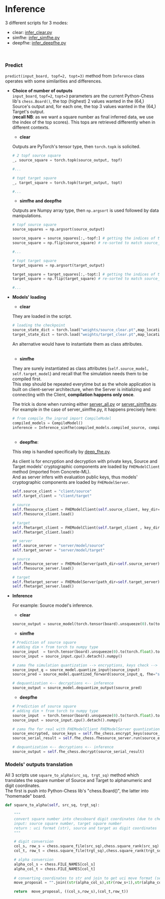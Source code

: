 # Inference

3 different scripts for 3 modes:<br>
- clear: [infer_clear.py](../server_cloud/server/infer_clear.py)
- simfhe: [infer_simfhe.py](../server_cloud/server/infer_simfhe.py)
- deepfhe: [infer_deepfhe.py](../server_cloud/server/infer_deepfhe.py)

<br>

### Predict

```predict(input_board, topf=2, topt=3)``` method from ```Inference``` class operates with some similarities and differences.<br>


- **Choice of number of outputs**<br>
```input_board```, ```topf=2```, ```topt=3``` parameters are the current Python-Chess lib's ```chess.Board()```, the top (highest) 2 values wanted in the (64,) Source's output and, for each one, the top 3 values wanted in the (64,) Target's output.<br>
(**recall NB**: as we want a square number as final inferred data, we use the index of the top scores). This tops are retrieved differently when in different contexts.<br>


    - **clear**

    Outputs are PyTorch's tensor type, then ```torch.topk``` is solicited.

    ```python
    # 2 topf source square
    _, source_square = torch.topk(source_output, topf)

    #...
    
    # topt target square
    _, target_square = torch.topk(target_output, topt)
    
    #...
    ```

    - **simfhe and deepfhe**

    Outputs are Numpy array type, then ```np.argsort``` is used followed by data manipulations.
    

    ```python
    # topf source square
    source_squares = np.argsort(source_output)

    source_square = source_squares[:,-topf:] # getting the indices of the top values but needs to flip them
    source_square = np.flip(source_square) # re-sorted to match source_squares values
    
    #...
    
    # topt target square
    target_squares = np.argsort(target_output)

    target_square = target_squares[:,-topt:] # getting the indices of the top values but needs to flip them
    target_square = np.flip(target_square) # re-sorted to match source_squares values
    
    #...
    ```
            


- **Models' loading**
    <br>

    - **clear**
    
    They are loaded in the script.

    ```python
    # loading the checkpoint
    source_state_dict = torch.load("weights/source_clear.pt",map_location = device)
    target_state_dict = torch.load("weights/target_clear.pt",map_location = device)
    ```
    An alternative would have to instantiate them as class attributes.<br>
    <br>
    
    - **simfhe**
    

    They are surely instantiated as class attributes (```self.source_model, self.target_model```) and recall that fhe simulation needs them to be compiled first.<br>
    This step should be repeated everytime but as the whole application is built on client-server architecture, when the Server is initializing and connecting with the Client, **compilation happens only once**.<br>

    The trick is done when running either [server_all.py](../server_cloud/server/server_all.py) or [server_simfhe.py](../server_cloud/server/server_simfhe.py). For example in the case of server_simfhe.py, it happens precisely here:<br>
    
    ```python
    # from compile_fhe_inprod import CompileModel
    compiled_models = CompileModel()
    inference = Inference_simfhe(compiled_models.compiled_source, compiled_models.compiled_target)
    ```
    <br>

    - **deepfhe**:
    
    This step is handled specifically by [deep_fhe.py](../server_cloud/client/deep_fhe.py).<br>

    As client is for encryption and decryption with private keys, Source and Target models' cryptographic components are loaded by ```FHEModelClient``` method (imported from Concrete-ML).<br>
    And as server infers with evaluation public keys, thus models' cryptographic components are loaded by ```FHEModelServer```.<br>

    ```python
    self.source_client = "client/source"
    self.target_client = "client/target"
    
    # source
    self.fhesource_client = FHEModelClient(self.source_client, key_dir=self.source_client)
    self.fhesource_client.load()
    
    # target
    self.fhetarget_client = FHEModelClient(self.target_client , key_dir=self.target_client)
    self.fhetarget_client.load()
    
    ## server
    self.source_server = "server/model/source"
    self.target_server = "server/model/target"
    
    # source
    self.fhesource_server = FHEModelServer(path_dir=self.source_server)#, key_dir=self.source_server)
    self.fhesource_server.load()
    
    # target
    self.fhetarget_server = FHEModelServer(path_dir=self.target_server)# , key_dir=self.target_server)
    self.fhetarget_server.load()
    ```

- **Inference**

    For example: Source model's inference.
    - **clear**

    ```python
    source_output = source_model(torch.tensor(board).unsqueeze(0).to(torch.float).to(device))
    ```

    - **simfhe**

    ```python
    # Prediction of source square
    # adding dim + from torch to numpy type
    source_input  = torch.tensor(board).unsqueeze(0).to(torch.float).to(device)
    source_input = source_input.cpu().detach().numpy()

    # zama fhe simulation quantization --> encryptions, keys check --> inference
    source_input_q = source_model.quantize_input(source_input)
    source_pred = source_model.quantized_forward(source_input_q, fhe="simulate")
    
    # dequantization <-- decryptions <-- inference
    source_output = source_model.dequantize_output(source_pred)
    ```

    - **deepfhe**

    ```python
    # Prediction of source square
    # adding dim + from torch to numpy type
    source_input  = torch.tensor(board).unsqueeze(0).to(torch.float).to(device)
    source_input = source_input.cpu().detach().numpy()
    
    # zama fhe for real with FHEModelClient FHEModelServer quantization --> encryptions, keys check --> inference
    source_encrypted, source_keys = self.fhe_chess.encrypt_keys(source_input)
    source_serial_result = self.fhe_chess.fhesource_server.run(source_encrypted, source_keys)

    # dequantization <-- decryptions <-- inference
    source_output = self.fhe_chess.decrypt(source_serial_result)
    ```


### Models' outputs translation


All 3 scripts use ```square_to_alpha(src_sq, trgt_sq)``` method which translates the square number of Source and Target to alphanumeric and digit coordinates.<br>
The first is push into Python-Chess lib's "chess.Board()", the latter into "homemade" board.<br>

```python
def square_to_alpha(self, src_sq, trgt_sq):
       
    """
    convert square number into chessboard digit coordinates (due to chess lib) and alpha.
    input: source square number, target square number
    return : uci format (str), source and target as digit coordinates
    """

    # digit conversion
    col_s, row_s = chess.square_file(src_sq),chess.square_rank(src_sq)
    col_t, row_t = chess.square_file(trgt_sq),chess.square_rank(trgt_sq)

    # alpha conversion
    alpha_col_s = chess.FILE_NAMES[col_s]
    alpha_col_t = chess.FILE_NAMES[col_t]
    
    # converting coordinates to str and join to get uci move format (see chess lib)
    move_proposal = "".join((str(alpha_col_s),str(row_s+1),str(alpha_col_t),str(row_t+1)))

    return  move_proposal, ((col_s,row_s),(col_t,row_t))
```